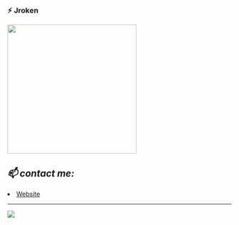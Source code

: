 ### ⚡ Jroken
<img src="https://i.pinimg.com/564x/ab/6f/94/ab6f94ddcf9eac74aa3f9236768cd03a.jpg"  width="290"> <!-- <img src="https://user-images.githubusercontent.com/90040826/151799722-efc852f2-f75b-4b22-8d2c-df35515bda22.gif"  width="270"> -->

<h2><em>📫 contact me:</h2></em>
<li><a target="_blank" href="https://www.haqan.dev/">Website</a></li>
  
---
[![](https://visitcount.itsvg.in/api?id=jroken&icon=0&color=1)](https://visitcount.itsvg.in)
